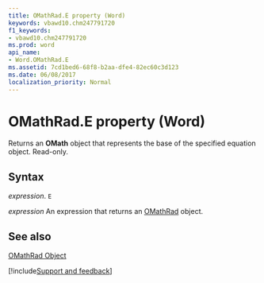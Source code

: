 ```yaml
---
title: OMathRad.E property (Word)
keywords: vbawd10.chm247791720
f1_keywords:
- vbawd10.chm247791720
ms.prod: word
api_name:
- Word.OMathRad.E
ms.assetid: 7cd1bed6-68f8-b2aa-dfe4-82ec60c3d123
ms.date: 06/08/2017
localization_priority: Normal
---
```



# OMathRad.E property (Word)

Returns an  **OMath** object that represents the base of the specified equation object. Read-only.


## Syntax

_expression_. `E`

 _expression_ An expression that returns an [OMathRad](./Word.OMathRad.md) object.


## See also


[OMathRad Object](Word.OMathRad.md)

[!include[Support and feedback](~/includes/feedback-boilerplate.md)]
